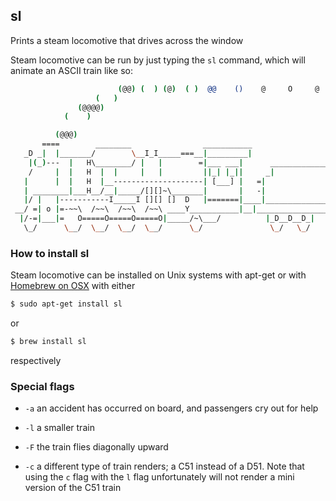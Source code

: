 ---
---

sl
-------

Prints a steam locomotive that drives across the window

Steam locomotive can be run by just typing the `sl` command, which will animate an ASCII train like so:
~~~ bash
                        (@@) (  ) (@)  ( )  @@    ()    @     O     @     O      @
                   (   )
               (@@@@)
            (    )

          (@@@)
       ====        ________                ___________
   _D _|  |_______/        \__I_I_____===__|_________|
    |(_)---  |   H\________/ |   |        =|___ ___|      _________________
    /     |  |   H  |  |     |   |         ||_| |_||     _|                \_____A
   |      |  |   H  |__--------------------| [___] |   =|                        |
   | ________|___H__/__|_____/[][]~\_______|       |   -|                        |
   |/ |   |-----------I_____I [][] []  D   |=======|____|________________________|_
 __/ =| o |=-~~\  /~~\  /~~\  /~~\ ____Y___________|__|__________________________|_
  |/-=|___|=   O=====O=====O=====O|_____/~\___/          |_D__D__D_|  |_D__D__D_|
   \_/      \__/  \__/  \__/  \__/      \_/               \_/   \_/    \_/   \_/

~~~

### How to install sl
Steam locomotive can be installed on Unix systems with apt-get or with [Homebrew on OSX](https://brew.sh/) with either 
~~~ bash
$ sudo apt-get install sl
~~~

or 

~~~ bash
$ brew install sl
~~~

respectively
### Special flags
* `-a` an accident has occurred on board, and passengers cry out for help

* `-l` a smaller train

* `-F` the train flies diagonally upward

* `-c` a different type of train renders; a C51 instead of a D51. Note that using the `c` flag with the `l` flag unfortunately will not render a mini version of the C51 train


